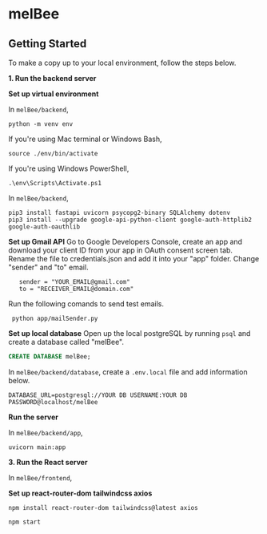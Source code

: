 # melBee

## Getting Started
To make a copy up to your local environment, follow the steps below.

**1. Run the backend server**

**Set up virtual environment**

In `melBee/backend`,

  ```shell
  python -m venv env
  ```

If you're using Mac terminal or Windows Bash, 

  ```shell 
  source ./env/bin/activate
  ```

If you're using Windows PowerShell,

  ```shell
  .\env\Scripts\Activate.ps1
  ```

In `melBee/backend`,

  ```shell
  pip3 install fastapi uvicorn psycopg2-binary SQLAlchemy dotenv
  pip3 install --upgrade google-api-python-client google-auth-httplib2 google-auth-oauthlib
  ```

**Set up Gmail API**
Go to Google Developers Console, create an app and download your client ID from your app in OAuth consent screen tab.
Rename the file to credentials.json and add it into your "app" folder.
Change "sender" and "to" email.

 ```shell
    sender = "YOUR_EMAIL@gmail.com"
    to = "RECEIVER_EMAIL@domain.com"
  ```

Run the following comands to send test emails.

 ```shell
  python app/mailSender.py
  ```

**Set up local database**
Open up the local postgreSQL by running `psql` and create a database called "melBee".

  ```sql
  CREATE DATABASE melBee;
  ```

In `melBee/backend/database`, create a `.env.local` file and add information below.

  ```
  DATABASE_URL=postgresql://YOUR DB USERNAME:YOUR DB PASSWORD@localhost/melBee
  ```
  

**Run the server**

In `melBee/backend/app`,

  ```shell
  uvicorn main:app
  ```

**3. Run the React server**

In `melBee/frontend`,


**Set up react-router-dom tailwindcss axios**

  ```
  npm install react-router-dom tailwindcss@latest axios
  ```
  
  
  ```shell
  npm start
  ```
